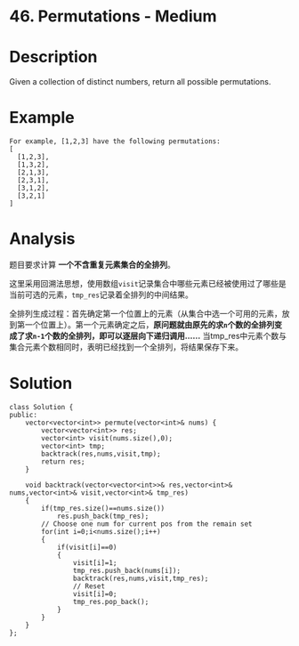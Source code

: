 # 46. Permutations - Medium

# Description
Given a collection of distinct numbers, return all possible permutations.

# Example
```
For example, [1,2,3] have the following permutations:
[
  [1,2,3],
  [1,3,2],
  [2,1,3],
  [2,3,1],
  [3,1,2],
  [3,2,1]
]
```

# Analysis
题目要求计算 **一个不含重复元素集合的全排列**。

这里采用回溯法思想，使用数组`visit`记录集合中哪些元素已经被使用过了哪些是当前可选的元素，`tmp_res`记录着全排列的中间结果。

全排列生成过程：首先确定第一个位置上的元素（从集合中选一个可用的元素，放到第一个位置上）。第一个元素确定之后，**原问题就由原先的求`n`个数的全排列变成了求`n-1`个数的全排列，即可以逐层向下递归调用……** 当tmp_res中元素个数与集合元素个数相同时，表明已经找到一个全排列，将结果保存下来。

# Solution
```
class Solution {
public:
    vector<vector<int>> permute(vector<int>& nums) {
        vector<vector<int>> res;
        vector<int> visit(nums.size(),0);
        vector<int> tmp;
        backtrack(res,nums,visit,tmp);
        return res;
    }

    void backtrack(vector<vector<int>>& res,vector<int>& nums,vector<int>& visit,vector<int>& tmp_res)
    {
        if(tmp_res.size()==nums.size())
            res.push_back(tmp_res);
        // Choose one num for current pos from the remain set
        for(int i=0;i<nums.size();i++)
        {
            if(visit[i]==0)
            {
                visit[i]=1;
                tmp_res.push_back(nums[i]);
                backtrack(res,nums,visit,tmp_res);
                // Reset
                visit[i]=0;
                tmp_res.pop_back();
            }
        }
    }
};
```
